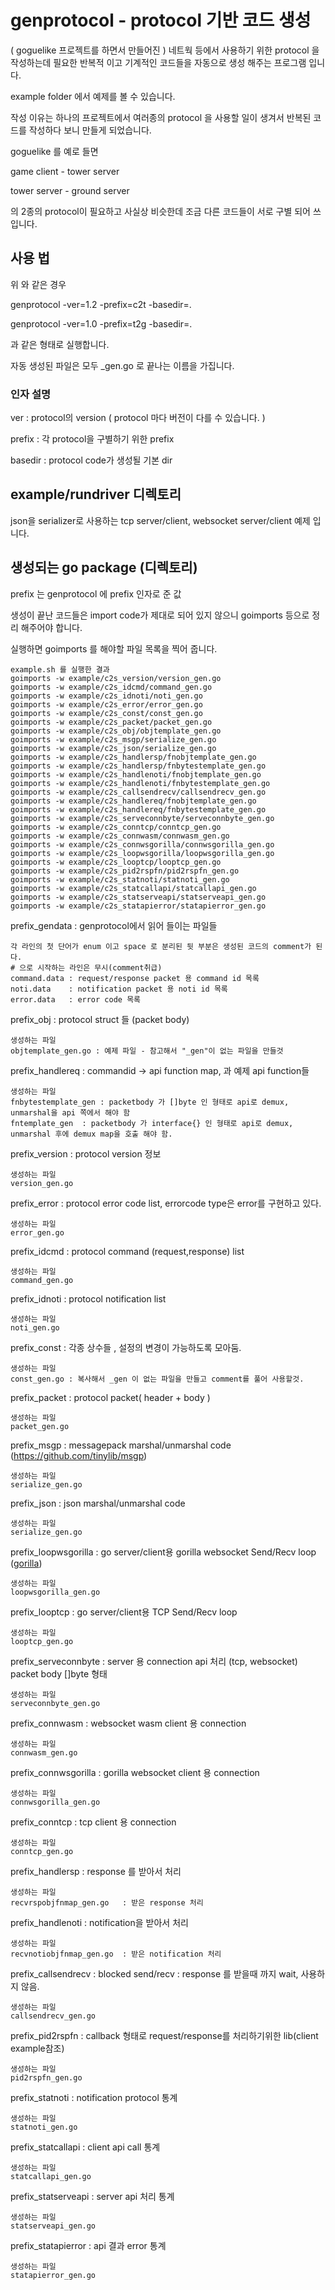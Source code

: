 # genprotocol - protocol 기반 코드 생성

( goguelike 프로젝트를 하면서 만들어진 )
네트웍 등에서 사용하기 위한 protocol 을 작성하는데 필요한 반복적 이고 기계적인 코드들을 자동으로 생성 해주는 프로그램 입니다. 

example folder 에서 예제를 볼 수 있습니다. 

작성 이유는 하나의 프로젝트에서 여러종의 protocol 을 사용할 일이 생겨서 
반복된 코드를 작성하다 보니 만들게 되었습니다. 

goguelike 를 예로 들면 

game client - tower server 

tower server - ground server 

의 2종의 protocol이 필요하고 사실상 비슷한데 조금 다른 코드들이 서로 구별 되어 쓰입니다. 


## 사용 법 
위 와 같은 경우 

genprotocol -ver=1.2 -prefix=c2t -basedir=. 

genprotocol -ver=1.0 -prefix=t2g -basedir=. 

과 같은 형태로 실행합니다. 

자동 생성된 파일은 모두 _gen.go 로 끝나는 이름을 가집니다.
 

### 인자 설명 

ver : protocol의 version ( protocol 마다 버전이 다를 수 있습니다. )

prefix : 각 protocol을 구별하기 위한 prefix 

basedir : protocol code가 생성될 기본 dir

## example/rundriver 디렉토리 

json을 serializer로 사용하는 
tcp server/client, 
websocket server/client 
예제 입니다. 

## 생성되는 go package (디렉토리)

prefix 는 genprotocol 에 prefix 인자로 준 값 

생성이 끝난 코드들은 import code가 제대로 되어 있지 않으니 
goimports 등으로 정리 해주어야 합니다. 

실행하면 goimports 를 해야할 파일 목록을 찍어 줍니다. 
	
	example.sh 를 실행한 결과 
	goimports -w example/c2s_version/version_gen.go
	goimports -w example/c2s_idcmd/command_gen.go
	goimports -w example/c2s_idnoti/noti_gen.go
	goimports -w example/c2s_error/error_gen.go
	goimports -w example/c2s_const/const_gen.go
	goimports -w example/c2s_packet/packet_gen.go
	goimports -w example/c2s_obj/objtemplate_gen.go
	goimports -w example/c2s_msgp/serialize_gen.go
	goimports -w example/c2s_json/serialize_gen.go
	goimports -w example/c2s_handlersp/fnobjtemplate_gen.go
	goimports -w example/c2s_handlersp/fnbytestemplate_gen.go
	goimports -w example/c2s_handlenoti/fnobjtemplate_gen.go
	goimports -w example/c2s_handlenoti/fnbytestemplate_gen.go
	goimports -w example/c2s_callsendrecv/callsendrecv_gen.go
	goimports -w example/c2s_handlereq/fnobjtemplate_gen.go
	goimports -w example/c2s_handlereq/fnbytestemplate_gen.go
	goimports -w example/c2s_serveconnbyte/serveconnbyte_gen.go
	goimports -w example/c2s_conntcp/conntcp_gen.go
	goimports -w example/c2s_connwasm/connwasm_gen.go
	goimports -w example/c2s_connwsgorilla/connwsgorilla_gen.go
	goimports -w example/c2s_loopwsgorilla/loopwsgorilla_gen.go
	goimports -w example/c2s_looptcp/looptcp_gen.go
	goimports -w example/c2s_pid2rspfn/pid2rspfn_gen.go
	goimports -w example/c2s_statnoti/statnoti_gen.go
	goimports -w example/c2s_statcallapi/statcallapi_gen.go
	goimports -w example/c2s_statserveapi/statserveapi_gen.go
	goimports -w example/c2s_statapierror/statapierror_gen.go


prefix_gendata : genprotocol에서 읽어 들이는 파일들 

	각 라인의 첫 단어가 enum 이고 space 로 분리된 뒷 부분은 생성된 코드의 comment가 된다. 
	# 으로 시작하는 라인은 무시(comment취급)
	command.data : request/response packet 용 command id 목록 
	noti.data    : notification packet 용 noti id 목록 
	error.data   : error code 목록 


prefix_obj : protocol struct 들 (packet body)

	생성하는 파일 
	objtemplate_gen.go : 예제 파일 - 참고해서 "_gen"이 없는 파일을 만들것 

prefix_handlereq :   commandid -> api function map, 과 예제 api function들 

	생성하는 파일 
	fnbytestemplate_gen : packetbody 가 []byte 인 형태로 api로 demux, unmarshal을 api 쪽에서 해야 함 
	fntemplate_gen  : packetbody 가 interface{} 인 형태로 api로 demux, unmarshal 후에 demux map을 호출 해야 함. 

prefix_version : protocol version 정보 

	생성하는 파일 
	version_gen.go

prefix_error : protocol error code list, errorcode type은 error를 구현하고 있다.

	생성하는 파일 
	error_gen.go 

prefix_idcmd : protocol command (request,response) list 

	생성하는 파일 
	command_gen.go

prefix_idnoti : protocol notification list 

	생성하는 파일 
	noti_gen.go

prefix_const : 각종 상수들 , 설정의 변경이 가능하도록 모아둠. 

	생성하는 파일 
	const_gen.go : 복사해서 _gen 이 없는 파일을 만들고 comment를 풀어 사용할것.

prefix_packet : protocol packet( header + body )

	생성하는 파일 
	packet_gen.go

prefix_msgp : messagepack marshal/unmarshal code (https://github.com/tinylib/msgp)

	생성하는 파일 
	serialize_gen.go
 
prefix_json : json marshal/unmarshal code 

	생성하는 파일 
	serialize_gen.go


prefix_loopwsgorilla : go server/client용 gorilla websocket Send/Recv loop ([gorilla](http://www.gorillatoolkit.org/pkg/websocket)) 

	생성하는 파일 
	loopwsgorilla_gen.go

prefix_looptcp : go server/client용 TCP Send/Recv loop

	생성하는 파일 
	looptcp_gen.go

prefix_serveconnbyte : server 용 connection api 처리 (tcp, websocket) packet body []byte 형태 

	생성하는 파일 
	serveconnbyte_gen.go

prefix_connwasm : websocket wasm client 용 connection

	생성하는 파일 
	connwasm_gen.go

prefix_connwsgorilla : gorilla websocket  client 용 connection 

	생성하는 파일 
	connwsgorilla_gen.go

prefix_conntcp : tcp client 용 connection 

	생성하는 파일 
	conntcp_gen.go

prefix_handlersp : response 를 받아서 처리 

	생성하는 파일 
	recvrspobjfnmap_gen.go   : 받은 response 처리 

prefix_handlenoti : notification을 받아서 처리 

	생성하는 파일 
	recvnotiobjfnmap_gen.go  : 받은 notification 처리 

prefix_callsendrecv : blocked send/recv : response 를 받을때 까지 wait, 사용하지 않음.

	생성하는 파일 
	callsendrecv_gen.go      

prefix_pid2rspfn : callback 형태로 request/response를 처리하기위한 lib(client example참조)

	생성하는 파일 
	pid2rspfn_gen.go      

prefix_statnoti : notification protocol 통계 

	생성하는 파일 
	statnoti_gen.go	

prefix_statcallapi : client api call 통계 

	생성하는 파일 
	statcallapi_gen.go	

prefix_statserveapi : server api 처리 통계 

	생성하는 파일 
	statserveapi_gen.go	

prefix_statapierror : api 결과 error 통계 

	생성하는 파일 
	statapierror_gen.go	
